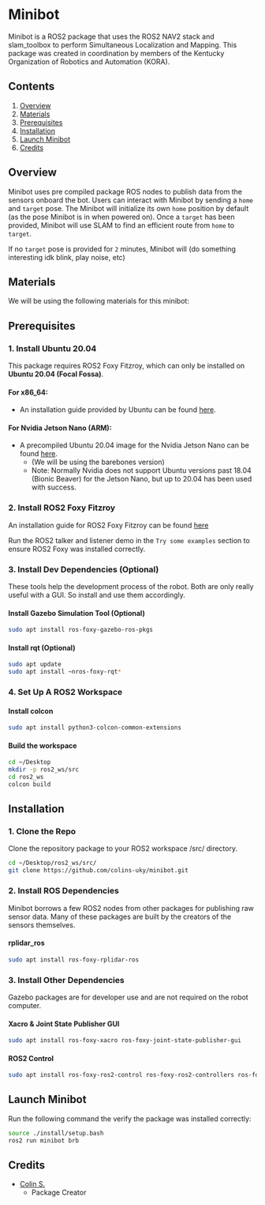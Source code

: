 # Minibot

Minibot is a ROS2 package that uses the ROS2 NAV2 stack and slam_toolbox to perform Simultaneous Localization and Mapping. This package was created in coordination by members of the Kentucky Organization of Robotics and Automation (KORA).

## Contents

1. [Overview](#overview)
2. [Materials](#materials)
3. [Prerequisites](#prerequisites)
4. [Installation](#installation)
5. [Launch Minibot](#launch-minibot)
6. [Credits](#credits)



## Overview

Minibot uses pre compiled package ROS nodes to publish data from the sensors onboard the bot. Users can interact with Minibot by sending a `home` and `target` pose. The Minibot will initialize its own `home` position by default (as the pose Minibot is in when powered on). Once a `target` has been provided, Minibot will use SLAM to find an efficient route from `home` to `target`.


If no `target` pose is provided for `2` minutes, Minibot will (do something interesting idk blink, play noise, etc)

## Materials

We will be using the following materials for this minibot:




## Prerequisites


### 1. Install Ubuntu 20.04

This package requires ROS2 Foxy Fitzroy, which can only be installed on **Ubuntu 20.04 (Focal Fossa)**.


#### For x86_64:

* An installation guide provided by Ubuntu can be found [here](https://ubuntu.com/tutorials/install-ubuntu-desktop#1-overview).

#### For Nvidia Jetson Nano (ARM):



* A precompiled Ubuntu 20.04 image for the Nvidia Jetson Nano can be found [here](https://github.com/Qengineering/Jetson-Nano-Ubuntu-20-image).
    * (We will be using the barebones version)
    * Note: Normally Nvidia does not support Ubuntu versions past 18.04 (Bionic Beaver) for the Jetson Nano, but up to 20.04 has been used with success.


### 2. Install ROS2 Foxy Fitzroy

An installation guide for ROS2 Foxy Fitzroy can be found [here](https://docs.ros.org/en/foxy/Installation/Ubuntu-Install-Debians.html)

Run the ROS2 talker and listener demo in the `Try some examples` section to ensure ROS2 Foxy was installed correctly.

### 3. Install Dev Dependencies (Optional)

These tools help the development process of the robot. Both are only really useful with a GUI. So install and use them accordingly. 

#### Install Gazebo Simulation Tool (Optional)

```bash
sudo apt install ros-foxy-gazebo-ros-pkgs
```

#### Install rqt (Optional)

```bash
sudo apt update
sudo apt install ~nros-foxy-rqt*
```

### 4. Set Up A ROS2 Workspace

#### Install colcon

```bash
sudo apt install python3-colcon-common-extensions
```

#### Build the workspace
```bash
cd ~/Desktop
mkdir -p ros2_ws/src
cd ros2_ws
colcon build
```

## Installation

### 1. Clone the Repo
Clone the repository package to your ROS2 workspace /src/ directory.

```bash
cd ~/Desktop/ros2_ws/src/
git clone https://github.com/colins-uky/minibot.git
```

### 2. Install ROS Dependencies

Minibot borrows a few ROS2 nodes from other packages for publishing raw sensor data. Many of these packages are built by the creators of the sensors themselves.

#### rplidar_ros

```bash
sudo apt install ros-foxy-rplidar-ros
```

### 3. Install Other Dependencies

Gazebo packages are for developer use and are not required on the robot computer.

#### Xacro & Joint State Publisher GUI

```bash
sudo apt install ros-foxy-xacro ros-foxy-joint-state-publisher-gui
```



#### ROS2 Control
```bash
sudo apt install ros-foxy-ros2-control ros-foxy-ros2-controllers ros-foxy-gazebo-ros2-control
```



## Launch Minibot

Run the following command the verify the package was installed correctly:

```bash
source ./install/setup.bash
ros2 run minibot brb 
```



## Credits

- [Colin S.](https://github.com/colins-uky)
    * Package Creator